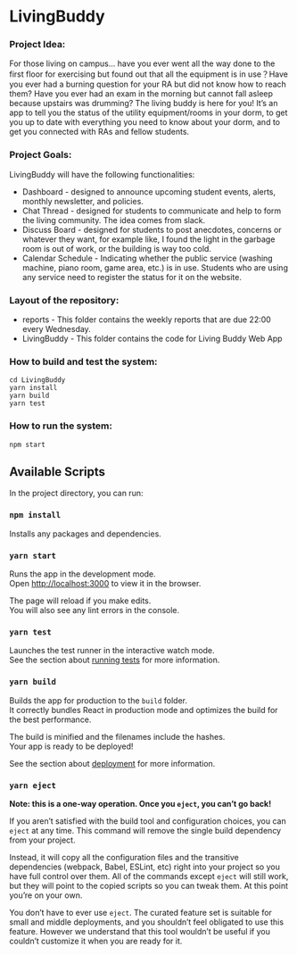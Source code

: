# LivingBuddy

### Project Idea:
For those living on campus… have you ever went all the way done to the first floor for exercising but found out that all the equipment is in use？Have you ever had a burning question for your RA but did not know how to reach them? Have you ever had an exam in the morning but cannot fall asleep because upstairs was drumming? The living buddy is here for you! It’s an app to tell you the status of the utility equipment/rooms in your dorm, to get you up to date with everything you need to know about your dorm, and to get you connected with RAs and fellow students.

### Project Goals:
LivingBuddy will have the following functionalities:

- Dashboard - designed to announce upcoming student events, alerts, monthly newsletter, and policies. 
- Chat Thread - designed for students to communicate and help to form the living community. The idea comes from slack. 
- Discuss Board - designed for students to post anecdotes, concerns or whatever they want, for example like, I found the light in the garbage room is out of work, or the building is way too cold.
- Calendar Schedule - Indicating whether the public service (washing machine, piano room, game area, etc.) is in use. Students who are using any service need to register the status for it on the website. 

### Layout of the repository:
- reports - This folder contains the weekly reports that are due 22:00 every Wednesday.
- LivingBuddy - This folder contains the code for Living Buddy Web App
### How to build and test the system:
```
cd LivingBuddy
yarn install
yarn build
yarn test
```
### How to run the system:
```
npm start
```
## Available Scripts

In the project directory, you can run:

### `npm install`

Installs any packages and dependencies.

### `yarn start`

Runs the app in the development mode.\
Open [http://localhost:3000](http://localhost:3000) to view it in the browser.

The page will reload if you make edits.\
You will also see any lint errors in the console.

### `yarn test`

Launches the test runner in the interactive watch mode.\
See the section about [running tests](https://facebook.github.io/create-react-app/docs/running-tests) for more information.

### `yarn build`

Builds the app for production to the `build` folder.\
It correctly bundles React in production mode and optimizes the build for the best performance.

The build is minified and the filenames include the hashes.\
Your app is ready to be deployed!

See the section about [deployment](https://facebook.github.io/create-react-app/docs/deployment) for more information.

### `yarn eject`

**Note: this is a one-way operation. Once you `eject`, you can’t go back!**

If you aren’t satisfied with the build tool and configuration choices, you can `eject` at any time. This command will remove the single build dependency from your project.

Instead, it will copy all the configuration files and the transitive dependencies (webpack, Babel, ESLint, etc) right into your project so you have full control over them. All of the commands except `eject` will still work, but they will point to the copied scripts so you can tweak them. At this point you’re on your own.

You don’t have to ever use `eject`. The curated feature set is suitable for small and middle deployments, and you shouldn’t feel obligated to use this feature. However we understand that this tool wouldn’t be useful if you couldn’t customize it when you are ready for it.

